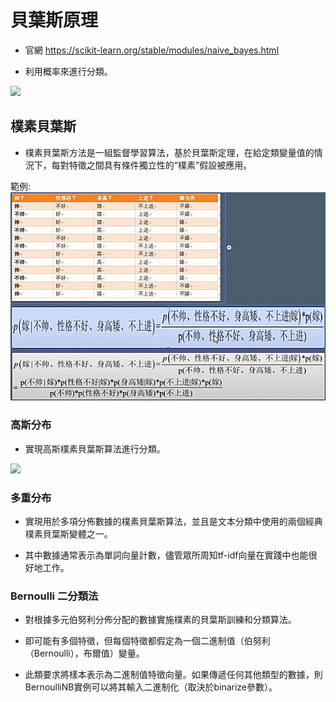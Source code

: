 # 貝葉斯原理

- 官網 https://scikit-learn.org/stable/modules/naive_bayes.html

- 利用概率來進行分類。

 <img src="http://chart.googleapis.com/chart?cht=tx&chl= P(y | x_1, \dots, x_n) = \frac{P(y) P(x_1, \dots, x_n | y)}{P(x_1, \dots, x_n)}" style="border:none;"> 
 
## 樸素貝葉斯

-  樸素貝葉斯方法是一組監督學習算法，基於貝葉斯定理，在給定類變量值的情況下，每對特徵之間具有條件獨立性的“樸素”假設被應用。


範例:
 <img src="樸素貝葉斯範例.jpg" style="border:none;"> 


### 高斯分布

- 實現高斯樸素貝葉斯算法進行分類。

 <img src="http://chart.googleapis.com/chart?cht=tx&chl=P(x_i | y) = \frac{1}{\sqrt{2\pi\sigma^2_y}} \exp\left(-\frac{(x_i - \mu_y)^2}{2\sigma^2_y}\right)" style="border:none;"> 

### 多重分布

- 實現用於多項分佈數據的樸素貝葉斯算法，並且是文本分類中使用的兩個經典樸素貝葉斯變體之一。

- 其中數據通常表示為單詞向量計數，儘管眾所周知tf-idf向量在實踐中也能很好地工作。


###  Bernoulli 二分類法

- 對根據多元伯努利分佈分配的數據實施樸素的貝葉斯訓練和分類算法。

- 即可能有多個特徵，但每個特徵都假定為一個二進制值（伯努利（Bernoulli），布爾值）變量。

- 此類要求將樣本表示為二進制值特徵向量。如果傳遞任何其他類型的數據，則BernoulliNB實例可以將其輸入二進制化（取決於binarize參數）。

